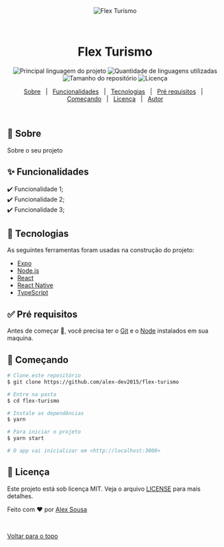 <div align="center" id="top"> 
  <img src="./.github/app.gif" alt="Flex Turismo" />

  &#xa0;

  <!-- <a href="https://flexturismo.netlify.com">Demo</a> -->
</div>

<h1 align="center">Flex Turismo</h1>

<p align="center">
  <img alt="Principal linguagem do projeto" src="https://img.shields.io/github/languages/top/alex-dev2015/flex-turismo?color=56BEB8">

  <img alt="Quantidade de linguagens utilizadas" src="https://img.shields.io/github/languages/count/alex-dev2015/flex-turismo?color=56BEB8">

  <img alt="Tamanho do repositório" src="https://img.shields.io/github/repo-size/alex-dev2015/flex-turismo?color=56BEB8">

  <img alt="Licença" src="https://img.shields.io/github/license/alex-dev2015/flex-turismo?color=56BEB8">

  <!-- <img alt="Github issues" src="https://img.shields.io/github/issues/alex-dev2015/flex-turismo?color=56BEB8" /> -->

  <!-- <img alt="Github forks" src="https://img.shields.io/github/forks/alex-dev2015/flex-turismo?color=56BEB8" /> -->

  <!-- <img alt="Github stars" src="https://img.shields.io/github/stars/alex-dev2015/flex-turismo?color=56BEB8" /> -->
</p>

<!-- Status -->

<!-- <h4 align="center"> 
	🚧  Flex Turismo 🚀 Em construção...  🚧
</h4> 

<hr> -->

<p align="center">
  <a href="#dart-sobre">Sobre</a> &#xa0; | &#xa0; 
  <a href="#sparkles-funcionalidades">Funcionalidades</a> &#xa0; | &#xa0;
  <a href="#rocket-tecnologias">Tecnologias</a> &#xa0; | &#xa0;
  <a href="#white_check_mark-pré-requisitos">Pré requisitos</a> &#xa0; | &#xa0;
  <a href="#checkered_flag-começando">Começando</a> &#xa0; | &#xa0;
  <a href="#memo-licença">Licença</a> &#xa0; | &#xa0;
  <a href="https://github.com/alex-dev2015" target="_blank">Autor</a>
</p>

<br>

## :dart: Sobre ##

Sobre o seu projeto

## :sparkles: Funcionalidades ##

:heavy_check_mark: Funcionalidade 1;\
:heavy_check_mark: Funcionalidade 2;\
:heavy_check_mark: Funcionalidade 3;

## :rocket: Tecnologias ##

As seguintes ferramentas foram usadas na construção do projeto:

- [Expo](https://expo.io/)
- [Node.js](https://nodejs.org/en/)
- [React](https://pt-br.reactjs.org/)
- [React Native](https://reactnative.dev/)
- [TypeScript](https://www.typescriptlang.org/)

## :white_check_mark: Pré requisitos ##

Antes de começar :checkered_flag:, você precisa ter o [Git](https://git-scm.com) e o [Node](https://nodejs.org/en/) instalados em sua maquina.

## :checkered_flag: Começando ##

```bash
# Clone este repositório
$ git clone https://github.com/alex-dev2015/flex-turismo

# Entre na pasta
$ cd flex-turismo

# Instale as dependências
$ yarn

# Para iniciar o projeto
$ yarn start

# O app vai inicializar em <http://localhost:3000>
```

## :memo: Licença ##

Este projeto está sob licença MIT. Veja o arquivo [LICENSE](LICENSE.md) para mais detalhes.


Feito com :heart: por <a href="https://github.com/alex-dev2015" target="_blank">Alex Sousa</a>

&#xa0;

<a href="#top">Voltar para o topo</a>
